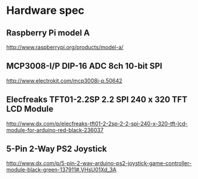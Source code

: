 Hardware spec
=============


Raspberry Pi model A 
--------------------
http://www.raspberrypi.org/products/model-a/


MCP3008-I/P DIP-16 ADC 8ch 10-bit SPI
-------------------------------------
http://www.electrokit.com/mcp3008i-p.50642

Elecfreaks TFT01-2.2SP 2.2 SPI 240 x 320 TFT LCD Module 
-------------------------------------------------------
http://www.dx.com/p/elecfreaks-tft01-2-2sp-2-2-spi-240-x-320-tft-lcd-module-for-arduino-red-black-236037

5-Pin 2-Way PS2 Joystick
------------------------
http://www.dx.com/p/5-pin-2-way-arduino-ps2-joystick-game-controller-module-black-green-137911#.VHsU01Xd_3A
